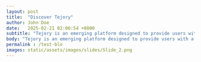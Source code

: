 ```yaml
---
layout: post
title:  "Discover Tejory"
author: John Doe
date:   2025-02-21 02:06:54 +0800
subtitle: "Tejory is an emerging platform designed to provide users with a secure and comprehensive solution for managing their cryptocurrency assets. By integrating hardware wallet security with user-friendly software features, Tejory aims to empower both casual investors and seasoned traders in the evolving crypto landscape."
body: "Tejory is an emerging platform designed to provide users with a secure and comprehensive solution for managing their cryptocurrency assets. By integrating hardware wallet security with user-friendly software features, Tejory aims to empower both casual investors and seasoned traders in the evolving crypto landscape. "
permalink : /test-blo
images: static/assets/images/slides/Slide_2.png
---
```

